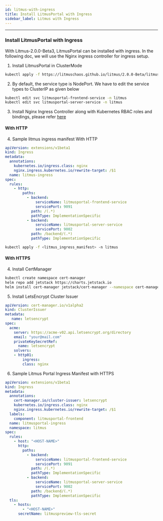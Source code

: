 ```yaml
---
id: litmus-with-ingress
title: Install LitmusPortal with Ingress
sidebar_label: Litmus with Ingress
---
```


---

### Install LitmusPortal with Ingress

With Litmus-2.0.0-Beta3, LitmusPortal can be installed with ingress.
In the following doc, we will use the Nginx ingress controller for ingress setup.

1. Install LitmusPortal in ClusterMode

```bash
kubectl apply -f https://litmuschaos.github.io/litmus/2.0.0-Beta/litmus-2.0.0-Beta.yaml
```

2. By default, the service type is NodePort. We have to edit the service types to ClusterIP as given below

```bash
kubectl edit svc litmusportal-frontend-service -n litmus
kubectl edit svc litmusportal-server-service -n litmus
```

3. Install Nginx Ingress Controller along with Kubernetes RBAC roles and bindings, please refer [here](https://kubernetes.github.io/ingress-nginx/deploy/#network-load-balancer-nlb)

#### With HTTP

4. Sample litmus ingress manifest With HTTP

```yaml
apiVersion: extensions/v1beta1
kind: Ingress
metadata:
  annotations:
    kubernetes.io/ingress.class: nginx
    nginx.ingress.kubernetes.io/rewrite-target: /$1
  name: litmus-ingress
spec:
  rules:
    - http:
        paths:
          - backend:
              serviceName: litmusportal-frontend-service
              servicePort: 9091
            path: /(.*)
            pathType: ImplementationSpecific
          - backend:
              serviceName: litmusportal-server-service
              servicePort: 9002
            path: /backend/(.*)
            pathType: ImplementationSpecific
```

```bash
kubectl apply -f <litmus_ingress_manifest> -n litmus
```

#### With HTTPS

4. Install CertManager

```bash
kubectl create namespace cert-manager
helm repo add jetstack https://charts.jetstack.io
helm install cert-manager jetstack/cert-manager --namespace cert-manager --create-namespace --version v1.3.0 --set installCRDs=true
```

5. Install LetsEncrypt Cluster Issuer

```yaml
apiVersion: cert-manager.io/v1alpha2
kind: ClusterIssuer
metadata:
   name: letsencrypt
spec:
  acme:
    server: https://acme-v02.api.letsencrypt.org/directory
    email: "your@mail.com"
    privateKeySecretRef:
      name: letsencrypt
    solvers:
    - http01:
     	ingress:
        class: nginx
```

6. Sample Litmus Portal Ingress Manifest with HTTPS

```yaml
apiVersion: extensions/v1beta1
kind: Ingress
metadata:
  annotations:
    cert-manager.io/cluster-issuer: letsencrypt
    kubernetes.io/ingress.class: nginx
    nginx.ingress.kubernetes.io/rewrite-target: /$1
  labels:
    component: litmusportal-frontend
  name: litmusportal-ingress
  namespace: litmus
spec:
  rules:
    - host: "<HOST-NAME>"
      http:
        paths:
          - backend:
              serviceName: litmusportal-frontend-service
              servicePort: 9091
            path: /(.*)
            pathType: ImplementationSpecific
          - backend:
              serviceName: litmusportal-server-service
              servicePort: 9002
            path: /backend/(.*)
            pathType: ImplementationSpecific
  tls:
    - hosts:
        - "<HOST-NAME>"
      secretName: litmuspreview-tls-secret
```
